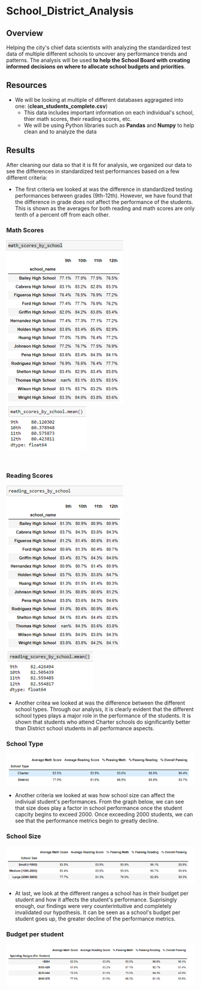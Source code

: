 # School_District_Analysis

## Overview
Helping the city's chief data scientists with analyzing the standardized test data of multiple different schools to uncover any performance trends and patterns. The analysis will be used **to help the School Board with creating informed decisions on where to allocate school budgets and priorities**. 

## Resources
- We will be looking at multiple of different databases aggragated into one: (**clean_students_complete.csv**)
  - This data includes important information on each individual's school, thier math scores, their reading scores, etc.
  - We will be using Python libraries such as **Pandas** and **Numpy** to help clean and to analyze the data

## Results
After cleaning our data so that it is fit for analysis, we organized our data to see the differences in standardized test performances based on a few different criteria:
- The first criteria we looked at was the difference in standardized testing performances between grades (9th-12th). However, we have found that the difference in grade does not affect the performance of the students. This is shown as the averages for both reading and math scores are only tenth of a percent off from each other.

### Math Scores 
![Math Score #1](Pictures/math_scores_by_school_one.png)
![Math Score #2](Pictures/math_scores_by_school_two.png)

<br>

### Reading Scores 

![Math Score #1](Pictures/reading_scores_by_school_one.png)
![Math Score #2](Pictures/reading_scores_by_school_two.png)

- Another critea we looked at was the difference between the different school types. Through our analysis, it is clearly evident that the different school types plays a major role in the performance of the students. It is shown that students who attend Charter schools do significantly better than District school students in all performance aspects.

### School Type

![School Type](Pictures/school_type.png)

- Another criteria we looked at was how school size can affect the indiviual student's performances. From the graph below, we can see that size does play a factor in school performance once the student capcity begins to exceed 2000. Once exceeding 2000 students, we can see that the performance metrics begin to greatly decline. 

### School Size

![School Size](Pictures/student_size.png)

- At last, we look at the different ranges a school has in their budget per student and how it affects the student's performance. Suprisingly enough, our findings were very counterintuitive and completely invalidated our hypothesis. It can be seen as a school's budget per student goes up, the greater decline of the performance metrics. 

### Budget per student

![Student Budget](Pictures/spending_per_student.png)

